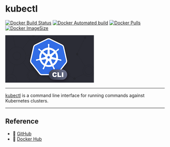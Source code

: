 # kubectl

[![Docker Build Status](https://img.shields.io/docker/cloud/build/c18s/kubectl.svg)][dockerhub_build]
[![Docker Automated build](https://img.shields.io/docker/automated/c18s/kubectl.svg)][dockerhub]
[![Docker Pulls](https://img.shields.io/docker/pulls/c18s/kubectl.svg)][dockerhub]
[![Docker ImageSize](https://images.microbadger.com/badges/image/c18s/kubectl.svg)][dockerhub_tag]

![kubectl](https://raw.githubusercontent.com/c18s/Dockerfiles/master/kubectl/logo.png)

---

[kubectl][1] is a command line interface for running commands against Kubernetes clusters.

---

## Reference

- 🐛 [GitHub][github]
- 🐳 [Docker Hub][dockerhub]

[1]: https://kubernetes.io/docs/reference/kubectl/overview/
[dockerhub]: https://hub.docker.com/r/c18s/kubectl/
[dockerhub_tag]: https://hub.docker.com/r/c18s/kubectl/tags/
[dockerhub_build]: https://hub.docker.com/r/c18s/kubectl/builds/
[github]: https://github.com/c18s/Dockerfiles/tree/master/kubectl/
